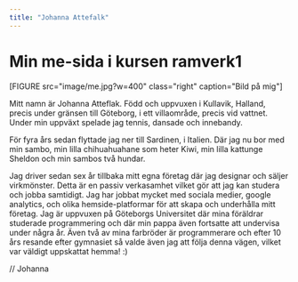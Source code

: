 ```yaml
---
title: "Johanna Attefalk"
---
```

Min me-sida i kursen ramverk1
=========================

[FIGURE src="image/me.jpg?w=400" class="right" caption="Bild på mig"]

Mitt namn är Johanna Atteflak. Född och uppvuxen i Kullavik, Halland, precis under gränsen till Göteborg, i ett villaområde, precis vid vattnet. Under min uppväxt spelade jag tennis, dansade och innebandy.

För fyra års sedan flyttade jag ner till Sardinen, i Italien. Där jag nu bor med min sambo, min lilla chihuahuahane som heter Kiwi, min lilla kattunge Sheldon och min sambos två hundar.

Jag driver sedan sex år tillbaka mitt egna företag där jag designar och säljer virkmönster. Detta är en passiv verkasamhet vilket gör att jag kan studera och jobba samtidigt. Jag har jobbat mycket med sociala medier, google analytics, och olika hemside-platformar för att skapa och underhålla mitt företag. Jag är uppvuxen på Göteborgs Universitet där mina föräldrar studerade programmering och där min pappa även fortsatte att undervisa under några år. Även två av mina farbröder är programmerare och efter 10 års resande efter gymnasiet så valde även jag att följa denna vägen, vilket var väldigt uppskattat hemma! :)

// Johanna
